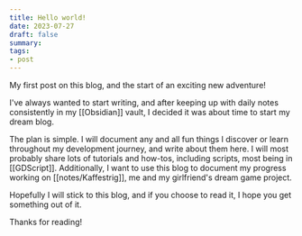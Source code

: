 ```yaml
---
title: Hello world!
date: 2023-07-27
draft: false
summary:
tags:
- post
---
```


My first post on this blog, and the start of an exciting new adventure!

I've always wanted to start writing, and after keeping up with daily notes consistently in my [[Obsidian]] vault, I decided it was about time to start my dream blog. 

The plan is simple. I will document any and all fun things I discover or learn throughout my development journey, and write about them here. I will most probably share lots of tutorials and how-tos, including scripts, most being in [[GDScript]]. Additionally, I want to use this blog to document my progress working on [[notes/Kaffestrig]], me and my girlfriend's dream game project.

Hopefully I will stick to this blog, and if you choose to read it, I hope you get something out of it. 

Thanks for reading!